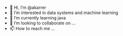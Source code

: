 - 👋 Hi, I’m @akarrer
- 👀 I’m interested in data systems and machine learning
- 🌱 I’m currently learning java
- 💞️ I’m looking to collaborate on ...
- 📫 How to reach me ...

<!---
akarrer/akarrer is a ✨ special ✨ repository because its `README.md` (this file) appears on your GitHub profile.
You can click the Preview link to take a look at your changes.
--->
